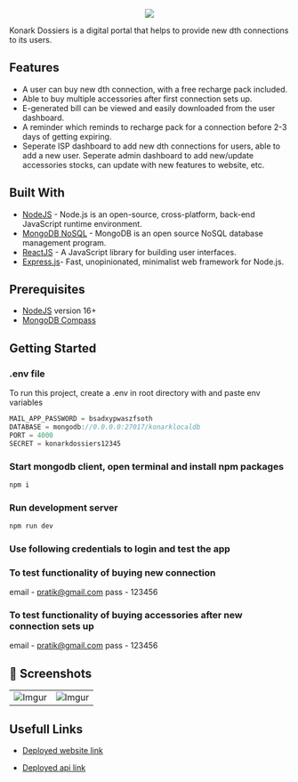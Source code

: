 <p align="center">
  <img  src="https://res.cloudinary.com/dqdnwfv3r/image/upload/v1676571303/Screenshot_2023-02-16_at_11.43.55_PM_eh6f0v.png">
</p>

Konark Dossiers is a digital portal that helps to provide new dth connections to its users.

## Features

- A user can buy new dth connection, with a free recharge pack included.
- Able to buy multiple accessories after first connection sets up.
- E-generated bill can be viewed and easily downloaded from the user dashboard.
- A reminder which reminds to recharge pack for a connection before 2-3 days of getting expiring.
- Seperate ISP dashboard to add new dth connections for users, able to add a new user. Seperate admin dashboard to add new/update accessories stocks, can update with new features to website, etc.

## Built With

- [NodeJS](https://nodejs.org/en/) - Node.js is an open-source, cross-platform, back-end JavaScript runtime environment.
- [MongoDB NoSQL](https://www.mongodb.com) - MongoDB is an open source NoSQL database management program.
- [ReactJS](https://www.reactjs.org) - A JavaScript library for building user interfaces.
- [Express.js](https://expressjs.com)- Fast, unopinionated, minimalist web framework for Node.js.

## Prerequisites

- [NodeJS](https://nodejs.org/en/) version 16+
- [MongoDB Compass](https://www.mongodb.com/products/compass)

## Getting Started

### .env file

To run this project, create a .env in root directory with and paste env variables

```javascript
MAIL_APP_PASSWORD = bsadxypwaszfsoth
DATABASE = mongodb://0.0.0.0:27017/konarklocaldb
PORT = 4000
SECRET = konarkdossiers12345
```

<h3>Start mongodb client, open terminal and install npm packages</h3>

```bash
npm i
```

<h3>Run development server</h3>

```bash
npm run dev
```

<h3>Use following credentials to login and test the app<h3>

### To test functionality of buying new connection

email - pratik@gmail.com
pass - 123456

### To test functionality of buying accessories after new connection sets up

email - pratik@gmail.com
pass - 123456

## 📸 Screenshots
|||
|:----------------------------------------:|:-----------------------------------------:|
| ![Imgur](https://res.cloudinary.com/dqdnwfv3r/image/upload/v1676572500/Screenshot_2023-02-10_at_5.11.59_PM_gccf5b.png) | ![Imgur](https://res.cloudinary.com/dqdnwfv3r/image/upload/v1676572500/Screenshot_2023-02-10_at_5.08.36_PM_pohci4.png) | | ![Imgur](https://res.cloudinary.com/dqdnwfv3r/image/upload/v1676572500/Screenshot_2023-02-10_at_5.08.09_PM_vfhxfh.png) | | ![Imgur](https://res.cloudinary.com/dqdnwfv3r/image/upload/v1676572500/Screenshot_2023-02-10_at_5.08.49_PM_vftmwj.png) | | ![Imgur](https://res.cloudinary.com/dqdnwfv3r/image/upload/v1676572500/Screenshot_2023-02-10_at_5.08.24_PM_fjgcfi.png) | ![Imgur](https://res.cloudinary.com/dqdnwfv3r/image/upload/v1676572500/Screenshot_2023-02-10_at_5.08.36_PM_pohci4.png)

## Usefull Links

- [Deployed website link](https://konark-dossiers.netlify.app/)

- [Deployed api link](https://konark-dosiers-production.up.railway.app/)

